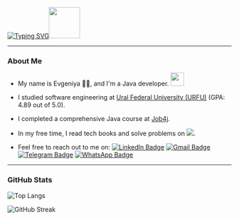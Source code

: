 <p><a href="https://git.io/typing-svg"><img src="https://readme-typing-svg.demolab.com?font=Fira+Code&size=20&pause=1000&color=EF8236&width=700&separator=%3D&lines=System.out.println(%22Hello%2C+World!);%3Dstd%3A%3Acout+%3C%3C+%22Hello%2C+World!%22+%3C%3C+std%3A%3Aendl;%3DConsole.WriteLine(%22Hello+World!%22);%3DAda.Text_IO.Put_Line(%22Hello%2C+World!%22);%3Decho+%22Hello%2C+World!%22;%3DDBMS_OUTPUT.PUT_LINE('Hello%2C+World!');%3Dputs+%22Hello%2C+World!%22%3DIO.puts(%22Hello%2C+World!%22)%3Dprintf(%22Hello%2C+World!%5Cn%22);%3Dconsole.log(%22Hello%2C+World!%22);%3Dfmt.Println(%22Hello%2C+World!%22)%3D%2B%2B%2B%2B%2B%2B%2B%2B%2B%2B%5B%3E%2B%2B%2B%2B%2B%2B%2B%3E%2B%2B%2B%2B%2B%2B%2B%2B%2B%2B%3E%2B%2B%2B%3E%2B%3C%3C%3C%3C-%5D%3E%2B%2B.%3E%2B.%2B%2B%2B%2B%2B%2B%2B..%2B%2B%2B.+%3E%3E%2B%2B.%3C%3C%2B%2B%2B%2B%2B%2B%2B%2B%2B%2B%2B%2B%2B%2B%2B.%3E.%2B%2B%2B.------.--------.%3E%3E%2B.%3E%2B%2B." alt="Typing SVG" /></a><img src="https://media0.giphy.com/media/v1.Y2lkPTc5MGI3NjExbW8wem1pdnB1a29uN213MGVvbmx2cGplczZtaHNwOHFzdno1dTZnZiZlcD12MV9pbnRlcm5hbF9naWZfYnlfaWQmY3Q9cw/cmCEsJZHYBPels360q/giphy.gif" width="70"/>
   </p>
   
---
### About Me

- My name is Evgeniya 👩‍🦰, and I'm a Java developer. <img src="https://media.giphy.com/media/WUlplcMpOCEmTGBtBW/giphy.gif" width="30">
  
- I studied software engineering at <a href="https://urfu.ru/ru">Ural Federal University (URFU)</a> (GPA: 4.89 out of 5.0). 
  
- I completed a comprehensive Java course at <a href="https://job4j.ru/">Job4j</a>.

- In my free time, I read tech books and solve problems on <a href="https://leetcode.com/u/jen_brainnet/"><img src="https://img.shields.io/badge/leetcode-4f4f4f?logo=leetcode&style=flat"></a>.

- Feel free to reach out to me on:
  <a href="https://www.linkedin.com/in/evgeniya-leontyeva-2052701b9"><img src="https://img.shields.io/badge/LinkedIn-0077B5?style=flat&logo=linkedin&logoColor=white" alt="LinkedIn Badge" style="max-width: 100%;"></a>
  <a href="mailto:benebrak01@gmail.com"><img src="https://img.shields.io/badge/Gmail-D14836?style=flat&logo=gmail&logoColor=white" alt="Gmail Badge" style="max-width: 100%;"></a>
  <a href="https://t.me/jen_brainnet"><img src="https://img.shields.io/badge/Telegram-0088CC?style=flat&logo=telegram&logoColor=white" alt="Telegram Badge" style="max-width: 100%;"></a>
  <a href="https://wa.me/972559125040"><img src="https://img.shields.io/badge/WhatsApp-25D366?style=flat&logo=whatsapp&logoColor=white" alt="WhatsApp Badge" style="max-width: 100%;"></a>

---

### GitHub Stats

<!--[![Summary Card](https://github-profile-summary-cards.vercel.app/api/cards/profile-details?username=JenBrainnet&theme=default)](https://github.com/vn7n24fzkq/github-profile-summary-cards)-->  

![Top Langs](https://github-readme-stats.vercel.app/api/top-langs/?username=JenBrainnet&hide=c&theme=default)

![GitHub Streak](https://streak-stats.demolab.com/?user=JenBrainnet&theme=default)












<!-----
### Technologies I Use in My Projects

<a href="https://spring.io/projects/spring-framework"><img src="https://img.shields.io/badge/Spring%20Core-6DB33F?logo=spring&logoColor=white&style=flat" alt="Spring Core"></a>
<a href="https://spring.io/projects/spring-web"><img src="https://img.shields.io/badge/Spring%20REST-6DB33F?logo=spring&logoColor=white&style=flat" alt="Spring REST"></a>
<a href="https://spring.io/projects/spring-data-jpa"><img src="https://img.shields.io/badge/Spring%20Data%20JPA-6DB33F?logo=spring&logoColor=white&style=flat" alt="Spring Data JPA"></a>
<a href="https://spring.io/projects/spring-security"><img src="https://img.shields.io/badge/Spring%20Security-6DB33F?logo=spring&logoColor=white&style=flat" alt="Spring Security"></a>
<a href="https://junit.org/junit5/"><img src="https://img.shields.io/badge/JUnit-25A162?logo=junit5&logoColor=white&style=flat" alt="JUnit"></a>
<a href="https://site.mockito.org/"><img src="https://img.shields.io/badge/Mockito-8C1D40?logo=mockito&logoColor=white&style=flat" alt="Mockito"></a>
<a href="https://assertj.github.io/"><img src="https://img.shields.io/badge/AssertJ-1B60A0?logo=assertj&logoColor=white&style=flat" alt="AssertJ"></a>
<a href="https://www.jacoco.org/jacoco/"><img src="https://img.shields.io/badge/Jacoco-006F1F?logo=jacoco&logoColor=white&style=flat" alt="Jacoco"></a>
<a href="https://www.docker.com/"><img src="https://img.shields.io/badge/Docker-2496ED?logo=docker&logoColor=white&style=flat" alt="Docker"></a>
<a href="https://hibernate.org/"><img src="https://img.shields.io/badge/Hibernate-59666C?logo=hibernate&logoColor=white&style=flat" alt="Hibernate"></a>
<a href="https://github.com/"><img src="https://img.shields.io/badge/GitHub-181717?logo=github&logoColor=white&style=flat" alt="GitHub"></a>
<a href="https://gitlab.com/"><img src="https://img.shields.io/badge/GitLab-FC6D26?logo=gitlab&logoColor=white&style=flat" alt="GitLab"></a>
<a href="https://maven.apache.org/"><img src="https://img.shields.io/badge/Maven-C71A36?logo=apachemaven&logoColor=white&style=flat" alt="Maven"></a>
<a href="https://gradle.org/"><img src="https://img.shields.io/badge/Gradle-02303A?logo=gradle&logoColor=white&style=flat" alt="Gradle"></a>
<a href="https://www.oracle.com/java/technologies/javase/javadoc.html"><img src="https://img.shields.io/badge/Javadoc-FF9F00?logo=java&logoColor=white&style=flat" alt="Javadoc"></a>
<a href="https://swagger.io/"><img src="https://img.shields.io/badge/Swagger-6A6A6A?logo=swagger&logoColor=white&style=flat" alt="Swagger"></a>
<a href="https://www.jenkins.io/"><img src="https://img.shields.io/badge/Jenkins-D24939?logo=jenkins&logoColor=white&style=flat" alt="Jenkins"></a>
<a href="https://kubernetes.io/"><img src="https://img.shields.io/badge/Kubernetes-326CE5?logo=kubernetes&logoColor=white&style=flat" alt="Kubernetes"></a>
<a href="https://prometheus.io/"><img src="https://img.shields.io/badge/Prometheus-EB8A2D?logo=prometheus&logoColor=white&style=flat" alt="Prometheus"></a>
<a href="https://helm.sh/"><img src="https://img.shields.io/badge/Helm-0A1F44?logo=helm&logoColor=white&style=flat" alt="Helm"></a>
<a href="https://www.linux.org/"><img src="https://img.shields.io/badge/Linux-FCC624?logo=linux&logoColor=black&style=flat" alt="Linux"></a>
<a href="https://www.apple.com/macos/"><img src="https://img.shields.io/badge/MacOS-000000?logo=apple&logoColor=white&style=flat" alt="macOS"></a>-->



  

<!--<p><a href="https://git.io/typing-svg">
    <img src="https://readme-typing-svg.demolab.com?font=Comforta&size=22&duration=2000&pause=1000&color=EF8236&random=false&width=800&lines=%D0%9F%D1%80%D0%B8%D0%B2%D0%B5%D1%82%2C+%D0%BC%D0%B8%D1%80!;Hello+World!;%C2%A1Hola+Mundo!;!%D7%A9%D7%9C%D7%95%D7%9D+%D7%A2%D7%95%D7%9C%D7%9D;%E0%A4%B9%E0%A5%88%E0%A4%B2%E0%A5%8B+%E0%A4%B5%E0%A4%B0%E0%A5%8D%E0%A4%B2%E0%A5%8D%E0%A4%A1!;%E4%BD%A0%E5%A5%BD%E4%B8%96%E7%95%8C%EF%BC%81;Witaj+%C5%9Bwiecie!;Bonjour+le+monde!;Tere+maailm!;Ciao+mondo!;Hallo+wereld!;Hallo+welt!" 
    alt="Typing SVG"/></a><img src="https://media0.giphy.com/media/v1.Y2lkPTc5MGI3NjExbW8wem1pdnB1a29uN213MGVvbmx2cGplczZtaHNwOHFzdno1dTZnZiZlcD12MV9pbnRlcm5hbF9naWZfYnlfaWQmY3Q9cw/cmCEsJZHYBPels360q/giphy.gif" width="70"/>
  </a>
</p>-->

<!--### Hi there 👋-->
<!-- <div id="header" align="center">
 <src="https://github.com/user-attachments/assets/3c17c012-b84e-45ba-9c6c-63490d3fb107" width="100"/>
</div>-->
<!--<div align="center">
  <a href="https://git.io/typing-svg"><img src="https://readme-typing-svg.demolab.com?font=Comforta&size=25&duration=2000&pause=1000&color=EF8236&random=false&width=435&lines=%D0%9F%D1%80%D0%B8%D0%B2%D0%B5%D1%82%2C+%D0%BC%D0%B8%D1%80!;Hello+World!;%C2%A1Hola+Mundo!;!%D7%A9%D7%9C%D7%95%D7%9D+%D7%A2%D7%95%D7%9C%D7%9D;%E0%A4%B9%E0%A5%88%E0%A4%B2%E0%A5%8B+%E0%A4%B5%E0%A4%B0%E0%A5%8D%E0%A4%B2%E0%A5%8D%E0%A4%A1!;%E4%BD%A0%E5%A5%BD%E4%B8%96%E7%95%8C%EF%BC%81;Witaj+%C5%9Bwiecie!;Bonjour+le+monde!;Tere+maailm!;Ciao+mondo!;Hallo+wereld!;Hallo+welt!" alt="Typing SVG" /></a>
</div>-->

<!--
**JenBrainnet/JenBrainnet** is a ✨ _special_ ✨ repository because its `README.md` (this file) appears on your GitHub profile.

Here are some ideas to get you started:

- 🔭 I’m currently working on ...
- 🌱 I’m currently learning ...
- 👯 I’m looking to collaborate on ...
- 🤔 I’m looking for help with ...
- 💬 Ask me about ...
- 📫 How to reach me: ...
- 😄 Pronouns: ...
- ⚡ Fun fact: ...
-->
